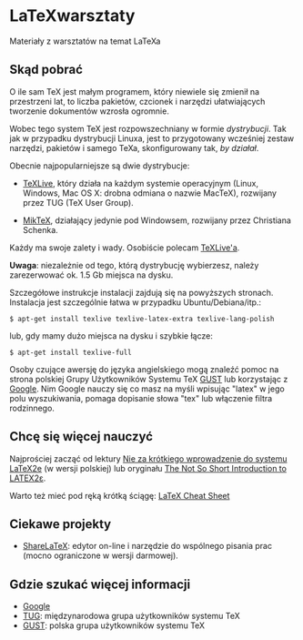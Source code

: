 LaTeXwarsztaty
==============

Materiały z warsztatów na temat LaTeXa

## Skąd pobrać

O ile sam TeX jest małym programem, 
który niewiele się zmienił na przestrzeni lat,
to liczba pakietów, czcionek i narzędzi ułatwiających tworzenie dokumentów
wzrosła ogromnie.

Wobec tego system TeX jest rozpowszechniany w formie *dystrybucji*.
Tak jak w przypadku dystrybucji Linuxa,
jest to przygotowany wcześniej zestaw narzędzi, pakietów i samego TeXa,
skonfigurowany tak, *by działał*.

Obecnie najpopularniejsze są dwie dystrybucje:

* [TeXLive](https://www.tug.org/texlive/),
który działa na każdym systemie operacyjnym 
(Linux, Windows, Mac OS X: drobna odmiana o nazwie MacTeX),
rozwijany przez TUG (TeX User Group).

* [MikTeX](http://miktex.org), działający jedynie pod Windowsem,
rozwijany przez Christiana Schenka.

Każdy ma swoje zalety i wady. 
Osobiście polecam [TeXLive'a](https://www.tug.org/texlive/).

**Uwaga**: niezależnie od tego, którą dystrybucję wybierzesz,
należy zarezerwować ok. 1.5 Gb miejsca na dysku.

Szczegółowe instrukcje instalacji zajdują się na powyższych stronach.
Instalacja jest szczególnie łatwa w przypadku Ubuntu/Debiana/itp.:

```
$ apt-get install texlive texlive-latex-extra texlive-lang-polish
```

lub, gdy mamy dużo miejsca na dysku i szybkie łącze:

```
$ apt-get install texlive-full
```

Osoby czujące awersję do języka angielskiego mogą znaleźć pomoc
na strona polskiej Grupy Użytkowników Systemu TeX
[GUST](http://www.gust.org.pl)
lub korzystając z [Google](http://lmgtfy.com/?q=instalacja+tex%27a%2Flatex%27a).
Nim Google nauczy się co masz na myśli
wpisując "latex" w jego polu wyszukiwania,
pomaga dopisanie słowa "tex" lub włączenie filtra rodzinnego.

## Chcę się więcej nauczyć

Najprościej zacząć od lektury 
[Nie za krótkiego wprowadzenie do systemu LaTeX2e](ftp://ftp.gust.org.pl/pub/CTAN/info/lshort/polish/lshort2e.pdf)
(w wersji polskiej) lub oryginału
[The Not So Short Introduction to LATEX2ε](ftp://ftp.gust.org.pl/TeX/info/lshort/english/lshort.pdf).

Warto też mieć pod ręką krótką ściągę:
[LaTeX Cheat Sheet](http://www.stdout.org/~winston/latex/latexsheet.pdf)

## Ciekawe projekty

* [ShareLaTeX](https://www.sharelatex.com): edytor on-line i narzędzie do wspólnego pisania
prac (mocno ograniczone w wersji darmowej).

## Gdzie szukać więcej informacji

* [Google](http://www.google.com)
* [TUG](http://www.tug.org): międzynarodowa grupa użytkowników systemu TeX
* [GUST](http://www.gust.org): polska grupa użytkowników systemu TeX
